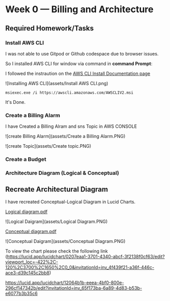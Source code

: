 # Week 0 — Billing and Architecture

## Required Homework/Tasks

### Install AWS CLI
I was not able to use Gitpod or Github codespace due to browser issues.

So I installed AWS CLI for window via command in **command Prompt**:

I followed the instraution on the [AWS CLI Install Documentation page](https://docs.aws.amazon.com/cli/latest/userguide/getting-started-install.html)

![Installing AWS CLI](assets/Install AWS CLI.png)

```
msiexec.exe /i https://awscli.amazonaws.com/AWSCLIV2.msi

```
It's Done.

### Create a Billing Alarm

I have Created a Billing Alram and sns Topic in AWS CONSOLE

![create Billing Alarm](assets/Create a Billing Alarm.PNG)

![create Topic](assets/Create topic.PNG)

### Create a Budget



### Architecture Diagram (Logical & Conceptual)

## Recreate Architectural Diagram

I have recreated Conceptual-Logical Diagram in Lucid Charts.

[Logical diagram.pdf](https://github.com/DiptiKeshri/AWS-Bootcamp2023/files/10768323/Logical.diagram.pdf)

![Logical Daigram](assets/Logical Diagram.PNG)

[Conceptual  diagram.pdf](https://github.com/DiptiKeshri/AWS-Bootcamp2023/files/10768452/Conceptual.diagram.pdf)

![Conceptual Daigram](assets/Conceptual Diagram.PNG)

To view the chart please check the following link (https://lucid.app/lucidchart/0207eaa1-3701-4340-abcf-3f2138f0cf63/edit?viewport_loc=-422%2C-120%2C3700%2C1650%2C0_0&invitationId=inv_4f439f21-a36f-446c-ace3-d39c145c2bb8)

https://lucid.app/lucidchart/12064b1b-eeea-4bf0-800e-296cf147342b/edit?invitationId=inv_65f173ba-6a89-4d83-b53b-e6077b3b35c6
